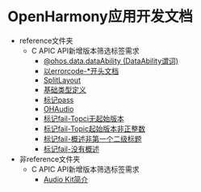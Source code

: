 # OpenHarmony应用开发文档
- reference文件夹<!--reference-fold-->
  - C APIC API新增版本筛选标签需求<!--reference-fold--0624-->
    - [@ohos.data.dataAbility (DataAbility谓词)](onlyfortest/reference/apis-arkdata/js-apis-data-ability.md)
    - [以errorcode-*开头文档](onlyfortest/reference/apis-media-kit/errorcode-media.md)
    - [SplitLayout](onlyfortest/reference/apis-arkui/arkui-ts/ohos-arkui-advanced-SplitLayout.md)
    - [基础类型定义](onlyfortest/reference/apis-arkui/arkui-ts/ts-types.md)
    - [标记pass](onlyfortest/reference/apis-audio-kit/native__audiocapturer_8h.md)
    - [OHAudio](onlyfortest/reference/apis-audio-kit/_o_h_audio.md)
    - [标记fail-Topci无起始版本](onlyfortest/reference/apis-audio-kit/native__audiorenderer_8h.md)
    - [标记fail-Topic起始版本非正整数](onlyfortest/reference/hdi-apis/codec/_omx_codec_buffer_v10.md)
    - [标记fail-概述非第一个二级标题](onlyfortest/reference/apis-audio-kit/_o_h___audio_capturer___callbacks___struct.md)
    - [标记fail-没有概述](onlyfortest/reference/apis-audio-kit/_o_h___audio_renderer___callbacks___struct.md)
- 非reference文件夹<!--not--reference-fold-->
  - C APIC API新增版本筛选标签需求<!--not--reference-fold--0624-->
    - [Audio Kit简介](onlyfortest/media/audio/audio-kit-intro.md)